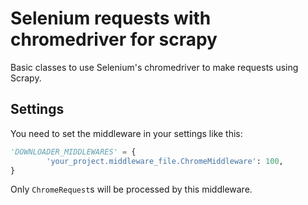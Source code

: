 # Selenium requests with chromedriver for scrapy
Basic classes to use Selenium's chromedriver to make requests using Scrapy.

## Settings
You need to set the middleware in your settings like this:  
```python
'DOWNLOADER_MIDDLEWARES' = {
        'your_project.middleware_file.ChromeMiddleware': 100,
}
```
Only `ChromeRequest`s will be processed by this middleware.
